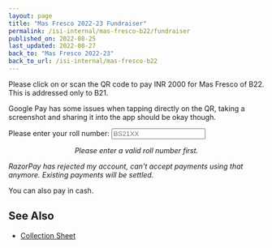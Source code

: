 ```yaml
---
layout: page
title: "Mas Fresco 2022-23 Fundraiser"
permalink: /isi-internal/mas-fresco-b22/fundraiser
published_on: 2022-08-25
last_updated: 2022-08-27
back_to: "Mas Fresco 2022-23"
back_to_url: /isi-internal/mas-fresco-b22
---
```


<script>
    let url = "upi://pay?pa=masfrescob22@upi&pn=Adityarup%20Laha&mc=0000&tn=For%20Mas%20Fresco%20B22%20%28$$$$%29&am=2000&cu=INR"
    let api_url = "http://api.qrserver.com/v1/create-qr-code/?data=$data$&&size=1000x1000&qzone=4"

    function update() {
        var roll_input = document.getElementById("roll");
        var roll = roll_input.value.trim();
        if (roll.length > 0) {
            roll_input.classList.add("nonempty")
        } else {
            roll_input.classList.remove("nonempty")
        }
        if (roll.length == 0 || !roll_input.checkValidity()) {
            document.getElementById("qr-div").style.display = 'none';
            document.getElementById("qr-div-invalid").style.display = 'block';
            return;
        }
        document.getElementById("qr-div").style.display = 'block';
        document.getElementById("qr-div-invalid").style.display = 'none';

        var my_url = url.replace("$$$$", roll);
        document.getElementById("link").href = my_url;
        document.getElementById("qr").src = api_url.replace("$data$", encodeURIComponent(my_url));
    }
</script>

Please click on or scan the QR code to pay INR 2000 for Mas Fresco of B22. This is addressed only to B21.

Google Pay has some issues when tapping directly on the QR, taking a screenshot and sharing it into the app should be okay though.

<label for="roll">Please enter your roll number:</label>
<input id="roll" pattern="BS21[\d]{2}" placeholder="BS21XX" oninput="update()"/>

<style>
input:invalid.nonempty#roll {
    background-color: #ffdddd;
}

input:valid.nonempty#roll {
    background-color: #ddffdd;
}
</style>

<div id="qr-div" style="text-align: center; display: none">
    <a id="link" href="#">
        <img id="qr" src="#" width="250em" alt="Pay using UPI." title="Pay using UPI." style="border-radius: 2em">
    </a>
</div>

<div id="qr-div-invalid" style="text-align: center">
    <i>Please enter a valid roll number first.</i>
</div>

_RazorPay has rejected my account, can't accept payments using that anymore. Existing payments will be settled._

You can also pay in cash.

## See Also

- [Collection Sheet](https://docs.google.com/spreadsheets/d/1FYWJ6aX_QXFoBAg2Tc46FBMbTwLHiz_mxHX55LN2PU4/edit?usp=sharing)